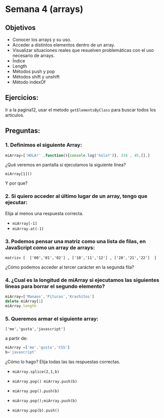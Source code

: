 # Semana 4 (arrays)

## Objetivos

- Conocer los arrays y su uso.
- Acceder a distintos elementos dentro de un array.
- Visualizar situaciones reales que resuelven problemáticas con el uso necesario de arrays.
- Índice
- Length
- Métodos push y pop
- Métodos shift y unshift
- Método indexOf

## Ejercicios:

Ir a la pagina12, usar el metodo `getElementsByClass` para buscar todos los articulos.


## Preguntas:

### 1. Definimos el siguiente Array:

```javascript
miArray=['HOLA!' ,function(){console.log('hola?')}, 334 , 45,[],]
```

¿Qué veremos en pantalla si ejecutamos la siguiente línea?

`miArray[1]()`

Y por que?

### 2. Si quiero acceder al último lugar de un array, tengo que ejecutar:
Elija al menos una respuesta correcta.

+ `miArray[-1]`
+ `miArray.at(-1)`

### 3. Podemos pensar una matriz como una lista de filas, en JavaScript como un array de arrays:

`matriz= [  ['00','01','02'] , ['10','11','12'] , ['20','21','22']  ]`


¿Cómo podemos acceder al tercer carácter en la segunda fila?

### 4. ¿Cual es la longitud de miArray si ejecutamos las siguientes líneas para borrar el segundo elemento?

```javascript
miArray=['Manaos','Pitucas','Krachitos']
delete miArray[1]
miArray.length
```

### 5. Queremos armar el siguiente array:

`['me','gusta','javascript']`

a partir de:

```javascript
miArray =['me','gusta','CSS']
b='javascript'
```

¿Cómo lo hago? Elija todas las las respuestas correctas.

* `miArray.splice(2,1,b)`

* `miArray.pop() miArray.push(b)`

* `miArray.pop().push(b)`

* `miArray.pop();miArray.push(b)`

* `miArray.pop(b).push()`



